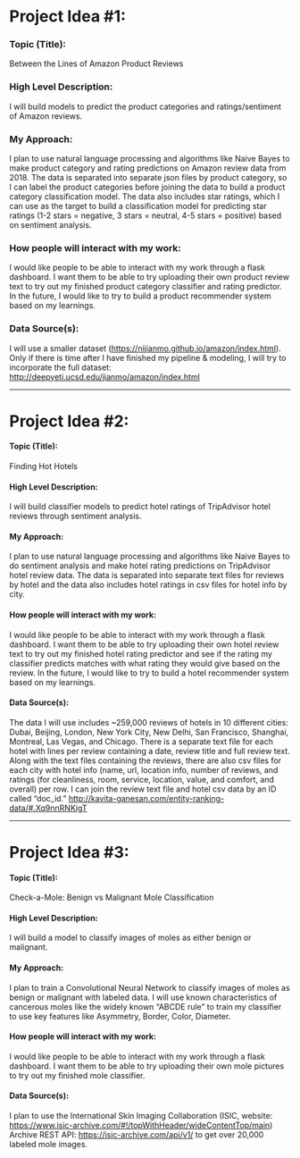 # Project Idea #1: 
### Topic (Title): 
  Between the Lines of Amazon Product Reviews
### High Level Description: 
  I will build models to predict the product categories and ratings/sentiment of Amazon reviews.
### My Approach: 
  I plan to use natural language processing and algorithms like Naive Bayes to make product category and rating predictions on Amazon review data from 2018. The data is separated into separate json files by product category, so I can label the product categories before joining the data to build a product category classification model. The data also includes star ratings, which I can use as the target to build a classification model for predicting star ratings (1-2 stars = negative, 3 stars = neutral, 4-5 stars = positive) based on sentiment analysis.
### How people will interact with my work:
  I would like people to be able to interact with my work through a flask dashboard. I want them to be able to try uploading their own product review text to try out my finished product category classifier and rating predictor. In the future, I would like to try to build a product recommender system based on my learnings.
### Data Source(s): 
  I will use a smaller dataset (https://nijianmo.github.io/amazon/index.html).
Only if there is time after I have finished my pipeline & modeling, I will try to incorporate the full dataset: http://deepyeti.ucsd.edu/jianmo/amazon/index.html

___

# Project Idea #2: 
#### Topic (Title): 
  Finding Hot Hotels
#### High Level Description: 
  I will build classifier models to predict hotel ratings of TripAdvisor hotel reviews through sentiment analysis.
#### My Approach: 
  I plan to use natural language processing and algorithms like Naive Bayes to do sentiment analysis and make hotel rating predictions on TripAdvisor hotel review data. The data is separated into separate text files for reviews by hotel and the data also includes hotel ratings in csv files for hotel info by city. 
#### How people will interact with my work:
I would like people to be able to interact with my work through a flask dashboard. I want them to be able to try uploading their own hotel review text to try out my finished hotel rating predictor and see if the rating my classifier predicts matches with what rating they would give based on the review. In the future, I would like to try to build a hotel recommender system based on my learnings.
#### Data Source(s): 
The data I will use includes ~259,000 reviews of hotels in 10 different cities: Dubai, Beijing, London, New York City, New Delhi, San Francisco, Shanghai, Montreal, Las Vegas, and Chicago. There is a separate text file for each hotel with lines per review containing a date, review title and full review text. Along with the text files containing the reviews, there are also csv files for each city with hotel info (name, url, location info, number of reviews, and ratings (for cleanliness, room, service, location, value, and comfort, and overall) per row. I can join the review text file and hotel csv data by an ID called “doc_id.” http://kavita-ganesan.com/entity-ranking-data/#.Xq9nnRNKigT


___

# Project Idea #3: 
#### Topic (Title): 
Check-a-Mole: Benign vs Malignant Mole Classification
#### High Level Description: 
  I will build a model to classify images of moles as either benign or malignant.
#### My Approach: 
I plan to train a Convolutional Neural Network to classify images of moles as benign or malignant with labeled data. I will use known characteristics of cancerous moles like the widely known “ABCDE rule” to train my classifier to use key features like Asymmetry, Border, Color, Diameter.
#### How people will interact with my work:
I would like people to be able to interact with my work through a flask dashboard. I want them to be able to try uploading their own mole pictures to try out my finished mole classifier.
#### Data Source(s): 
I plan to use the International Skin Imaging Collaboration (ISIC, website: https://www.isic-archive.com/#!/topWithHeader/wideContentTop/main) Archive REST API: https://isic-archive.com/api/v1/ to get over 20,000 labeled mole images.
